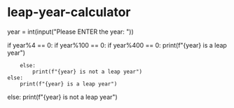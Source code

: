 # leap-year-calculator
year = int(input("Please ENTER the year: "))

if year%4 == 0:
    if year%100 == 0:
        if year%400 == 0:
            print(f"{year} is a leap year")
            
        else:
            print(f"{year} is not a leap year")
    else:
        print(f"{year} is a leap year")
else:
    print(f"{year} is not a leap year")
    
